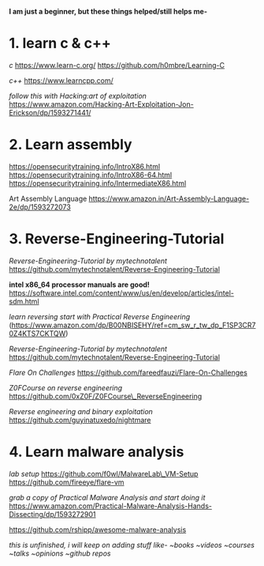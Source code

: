 **I am just a beginner, but these things helped/still helps me-**

# 1.  learn c & c++ 

*c*
https://www.learn-c.org/
https://github.com/h0mbre/Learning-C

*c++*
https://www.learncpp.com/

*follow this with Hacking:art of exploitation*
https://www.amazon.com/Hacking-Art-Exploitation-Jon-Erickson/dp/1593271441/

# 2.  Learn assembly 

https://opensecuritytraining.info/IntroX86.html
https://opensecuritytraining.info/IntroX86-64.html
https://opensecuritytraining.info/IntermediateX86.html


Art Assembly Language
https://www.amazon.in/Art-Assembly-Language-2e/dp/1593272073



# 3.  Reverse-Engineering-Tutorial

*Reverse-Engineering-Tutorial by mytechnotalent*
https://github.com/mytechnotalent/Reverse-Engineering-Tutorial

**intel x86_64 processor manuals are good!**
https://software.intel.com/content/www/us/en/develop/articles/intel-sdm.html

*learn reversing start with Practical Reverse Engineering*
(https://www.amazon.com/dp/B00NBISEHY/ref=cm_sw_r_tw_dp_F1SP3CR70Z4KTS7CKTQW)

*Reverse-Engineering-Tutorial by mytechnotalent*
https://github.com/mytechnotalent/Reverse-Engineering-Tutorial 

*Flare On Challenges* 
https://github.com/fareedfauzi/Flare-On-Challenges 

*Z0FCourse on reverse engineering*
https://github.com/0xZ0F/Z0FCourse\_ReverseEngineering 

*Reverse engineering and binary exploitation*
https://github.com/guyinatuxedo/nightmare



# 4.  Learn malware analysis

*lab setup*
https://github.com/f0wl/MalwareLab\_VM-Setup 
https://github.com/fireeye/flare-vm

*grab a copy of Practical Malware Analysis and start doing it*
https://www.amazon.com/Practical-Malware-Analysis-Hands-Dissecting/dp/1593272901

https://github.com/rshipp/awesome-malware-analysis

*this is unfinished, i will keep on adding stuff like-
~books
~videos
~courses
~talks
~opinions
~github repos*
